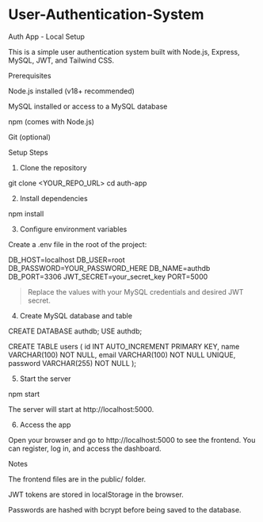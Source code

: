 # User-Authentication-System
Auth App - Local Setup

This is a simple user authentication system built with Node.js, Express, MySQL, JWT, and Tailwind CSS.

Prerequisites

Node.js installed (v18+ recommended)

MySQL installed or access to a MySQL database

npm (comes with Node.js)

Git (optional)


Setup Steps

1. Clone the repository

git clone <YOUR_REPO_URL>
cd auth-app

2. Install dependencies

npm install

3. Configure environment variables

Create a .env file in the root of the project:

DB_HOST=localhost
DB_USER=root
DB_PASSWORD=YOUR_PASSWORD_HERE
DB_NAME=authdb
DB_PORT=3306
JWT_SECRET=your_secret_key
PORT=5000

> Replace the values with your MySQL credentials and desired JWT secret.

4. Create MySQL database and table

CREATE DATABASE authdb;
USE authdb;

CREATE TABLE users (
  id INT AUTO_INCREMENT PRIMARY KEY,
  name VARCHAR(100) NOT NULL,
  email VARCHAR(100) NOT NULL UNIQUE,
  password VARCHAR(255) NOT NULL
);

5. Start the server

npm start

The server will start at http://localhost:5000.

6. Access the app

Open your browser and go to http://localhost:5000 to see the frontend. You can register, log in, and access the dashboard.

Notes

The frontend files are in the public/ folder.

JWT tokens are stored in localStorage in the browser.

Passwords are hashed with bcrypt before being saved to the database.



